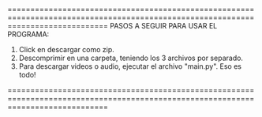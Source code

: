 ==================================================================================================================================
PASOS A SEGUIR PARA USAR EL PROGRAMA:

1. Click en descargar como zip.
2. Descomprimir en una carpeta, teniendo los 3 archivos por separado.
3. Para descargar videos o audio, ejecutar el archivo "main.py". Eso es todo!

==================================================================================================================================

